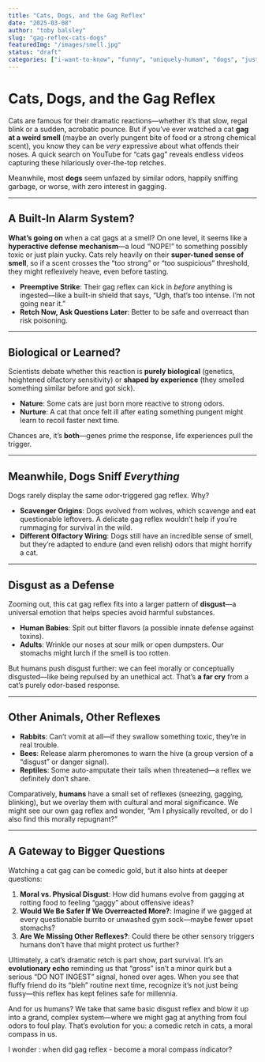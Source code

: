 ```yaml
---
title: "Cats, Dogs, and the Gag Reflex"
date: "2025-03-08"
author: "toby balsley" 
slug: "gag-reflex-cats-dogs"
featuredImg: "/images/smell.jpg"
status: "draft"
categories: ["i-want-to-know", "funny", "uniquely-human", "dogs", "just-thinking", "disgust", "i-wonder"]
---
```


# Cats, Dogs, and the Gag Reflex

Cats are famous for their dramatic reactions—whether it’s that slow, regal blink or a sudden, acrobatic pounce. But if you’ve ever watched a cat **gag at a weird smell** (maybe an overly pungent bite of food or a strong chemical scent), you know they can be *very* expressive about what offends their noses. A quick search on YouTube for “cats gag” reveals endless videos capturing these hilariously over-the-top retches.

Meanwhile, most **dogs** seem unfazed by similar odors, happily sniffing garbage, or worse, with zero interest in gagging.

---

## A Built-In Alarm System?

**What’s going on** when a cat gags at a smell? On one level, it seems like a **hyperactive defense mechanism**—a loud “NOPE!” to something possibly toxic or just plain yucky. Cats rely heavily on their **super-tuned sense of smell**, so if a scent crosses the “too strong” or “too suspicious” threshold, they might reflexively heave, even before tasting.

- **Preemptive Strike**: Their gag reflex can kick in *before* anything is ingested—like a built-in shield that says, “Ugh, that’s too intense. I’m not going near it.”
- **Retch Now, Ask Questions Later**: Better to be safe and overreact than risk poisoning.

---

## Biological or Learned?

Scientists debate whether this reaction is **purely biological** (genetics, heightened olfactory sensitivity) or **shaped by experience** (they smelled something similar before and got sick).

- **Nature**: Some cats are just born more reactive to strong odors.
- **Nurture**: A cat that once felt ill after eating something pungent might learn to recoil faster next time.

Chances are, it’s **both**—genes prime the response, life experiences pull the trigger.

---

## Meanwhile, Dogs Sniff *Everything*

Dogs rarely display the same odor-triggered gag reflex. Why?

- **Scavenger Origins**: Dogs evolved from wolves, which scavenge and eat questionable leftovers. A delicate gag reflex wouldn’t help if you’re rummaging for survival in the wild.
- **Different Olfactory Wiring**: Dogs still have an incredible sense of smell, but they’re adapted to endure (and even relish) odors that might horrify a cat.

---

## Disgust as a Defense

Zooming out, this cat gag reflex fits into a larger pattern of **disgust**—a universal emotion that helps species avoid harmful substances.

- **Human Babies**: Spit out bitter flavors (a possible innate defense against toxins).
- **Adults**: Wrinkle our noses at sour milk or open dumpsters. Our stomachs might lurch if the smell is too rotten.

But humans push disgust further: we can feel morally or conceptually disgusted—like being repulsed by an unethical act. That’s **a far cry** from a cat’s purely odor-based response.

---

## Other Animals, Other Reflexes

- **Rabbits**: Can’t vomit at all—if they swallow something toxic, they’re in real trouble.
- **Bees**: Release alarm pheromones to warn the hive (a group version of a “disgust” or danger signal).
- **Reptiles**: Some auto-amputate their tails when threatened—a reflex we definitely don’t share.

Comparatively, **humans** have a small set of reflexes (sneezing, gagging, blinking), but we overlay them with cultural and moral significance. We might see our own gag reflex and wonder, “Am I physically revolted, or do I also find this morally repugnant?”

---

## A Gateway to Bigger Questions

Watching a cat gag can be comedic gold, but it also hints at deeper questions:

1. **Moral vs. Physical Disgust**: How did humans evolve from gagging at rotting food to feeling “gaggy” about offensive ideas?
2. **Would We Be Safer If We Overreacted More?**: Imagine if we gagged at every questionable burrito or unwashed gym sock—maybe fewer upset stomachs?
3. **Are We Missing Other Reflexes?**: Could there be other sensory triggers humans don’t have that might protect us further?

Ultimately, a cat’s dramatic retch is part show, part survival. It’s an **evolutionary echo** reminding us that “gross” isn’t a minor quirk but a serious “DO NOT INGEST” signal, honed over ages. When you see that fluffy friend do its “bleh” routine next time, recognize it’s not just being fussy—this reflex has kept felines safe for millennia.

And for us humans? We take that same basic disgust reflex and blow it up into a grand, complex system—where we might gag at anything from foul odors to foul play. That’s evolution for you: a comedic retch in cats, a moral compass in us.

I wonder : when did gag reflex - become a moral compass indicator?


